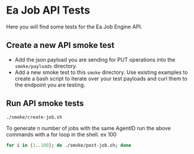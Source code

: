 # Ea Job API Tests
Here you will find some tests for the Ea Job Engine API. 

## Create a new API smoke test
- Add the json payload you are sending for PUT operations into the `smoke/payloads` directory.
- Add a new smoke test to this `smoke` directory. Use existing examples to create a bash script to iterate over your test payloads and curl them to the endpoint you are testing. 


## Run API smoke tests

```bash
./smoke/create-job.sh
```

To generate n number of jobs with the same AgentID run the above commands with a for loop in the shell. ex 100
```bash
for i in {1..100}; do ./smoke/post-job.sh; done
```